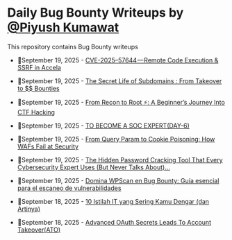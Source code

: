 # Daily Bug Bounty Writeups by [@Piyush Kumawat](https://twitter.com/piyush_supiy) 
This repository contains Bug Bounty writeups

<!-- BLOG-POST-LIST:START -->
 - 💯September 19, 2025 - [CVE-2025–57644 — Remote Code Execution &amp; SSRF in Accela](https://medium.com/@anvarkh/cve-2025-57644-remote-code-execution-ssrf-in-accela-eedc6bc4adfb?source=rss------bug_bounty-5) 

 - 💯September 19, 2025 - [The Secret Life of Subdomains : From Takeover to $$ Bounties](https://infosecwriteups.com/the-secret-life-of-subdomains-from-takeover-to-bounties-24498e87f6c4?source=rss------bug_bounty-5) 

 - 💯September 19, 2025 - [From Recon to Root ⚡: A Beginner’s Journey Into CTF Hacking](https://infosecwriteups.com/from-recon-to-root-a-beginners-journey-into-ctf-hacking-575374698b02?source=rss------bug_bounty-5) 

 - 💯September 19, 2025 - [TO BECOME A SOC EXPERT&lpar;DAY-6&rpar;](https://medium.com/@VulnHunt3r/to-become-a-soc-expert-day-6-e8f880df0e48?source=rss------bug_bounty-5) 

 - 💯September 19, 2025 - [From Query Param to Cookie Poisoning: How WAFs Fail at Security](https://medium.com/@blogwithsarthak/from-query-param-to-cookie-poisoning-how-wafs-fail-at-security-69f784822635?source=rss------bug_bounty-5) 

 - 💯September 19, 2025 - [The Hidden Password Cracking Tool That Every Cybersecurity Expert Uses &lpar;But Never Talks About&rpar;…](https://medium.com/@qaafqasim/the-hidden-password-cracking-tool-that-every-cybersecurity-expert-uses-but-never-talks-about-896af2d8fa2b?source=rss------bug_bounty-5) 

 - 💯September 19, 2025 - [Domina WPScan en Bug Bounty: Guía esencial para el escaneo de vulnerabilidades](https://medium.com/@jpablo13/domina-wpscan-en-bug-bounty-gu%C3%ADa-esencial-para-el-escaneo-de-vulnerabilidades-2d78e5003351?source=rss------bug_bounty-5) 

 - 💯September 18, 2025 - [10 Istilah IT yang Sering Kamu Dengar &lpar;dan Artinya&rpar;](https://medium.com/@jadihacker/10-istilah-it-yang-sering-kamu-dengar-dan-artinya-4a8cd5d1b22d?source=rss------bug_bounty-5) 

 - 💯September 18, 2025 - [Advanced OAuth Secrets Leads To Account Takeover&lpar;ATO&rpar;](https://infosecwriteups.com/advanced-oauth-secrets-leads-to-account-takeover-ato-42ff288a7763?source=rss------bug_bounty-5) 
<!-- BLOG-POST-LIST:END -->
